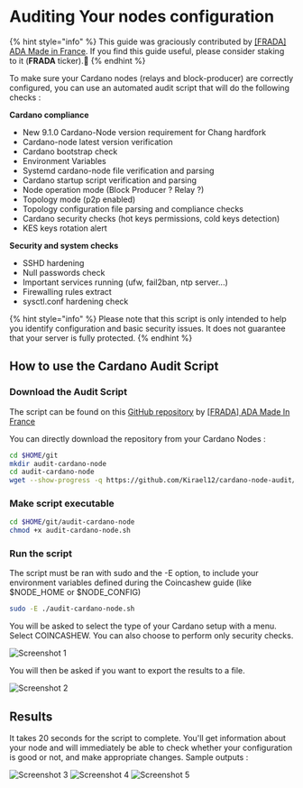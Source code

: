 # Auditing Your nodes configuration

{% hint style="info" %}
This guide was graciously contributed by [\[FRADA\] ADA Made in France](https://cardano-france-stakepool.org/). If you find this guide useful, please consider staking to it (**FRADA** ticker).🙏
{% endhint %}

To make sure your Cardano nodes (relays and block-producer) are correctly configured, you can use an automated audit script that will do the following checks :

**Cardano compliance**

* New 9.1.0 Cardano-Node version requirement for Chang hardfork
* Cardano-node latest version verification
* Cardano bootstrap check
* Environment Variables
* Systemd cardano-node file verification and parsing
* Cardano startup script verification and parsing
* Node operation mode (Block Producer ? Relay ?)
* Topology mode (p2p enabled)
* Topology configuration file parsing and compliance checks
* Cardano security checks (hot keys permissions, cold keys detection)
* KES keys rotation alert

**Security and system checks**

* SSHD hardening
* Null passwords check
* Important services running (ufw, fail2ban, ntp server...)
* Firewalling rules extract
* sysctl.conf hardening check

{% hint style="info" %}
Please note that this script is only intended to help you identify configuration and basic security issues. It does not guarantee that your server is fully protected.
{% endhint %}

## How to use the Cardano Audit Script

### Download the Audit Script

The script can be found on this [GitHub repository](https://github.com/Kirael12/cardano-node-audit) by [\[FRADA\] ADA Made In France](https://cardano-france-stakepool.org)

You can directly download the repository from your Cardano Nodes :

```bash
cd $HOME/git
mkdir audit-cardano-node
cd audit-cardano-node
wget --show-progress -q https://github.com/Kirael12/cardano-node-audit/releases/latest/download/audit-cardano-node.sh
```

### Make script executable

```bash
cd $HOME/git/audit-cardano-node
chmod +x audit-cardano-node.sh
```

### Run the script

The script must be ran with sudo and the -E option, to include your environment variables defined during the Coincashew guide (like $NODE\_HOME or $NODE\_CONFIG)

```bash
sudo -E ./audit-cardano-node.sh
```

You will be asked to select the type of your Cardano setup with a menu. Select COINCASHEW. You can also choose to perform only security checks.

![Screenshot 1](https://github.com/user-attachments/assets/88d6f008-264e-4d19-9736-cbe8588ef243)

You will then be asked if you want to export the results to a file.

![Screenshot 2](https://github.com/user-attachments/assets/1664112d-d627-4db9-bc4e-88d2d1533037)

## Results

It takes 20 seconds for the script to complete. You'll get information about your node and will immediately be able to check whether your configuration is good or not, and make appropriate changes. Sample outputs :

![Screenshot 3](https://github.com/user-attachments/assets/553a041d-d25d-4ca5-8ce4-86c39f4f183c) ![Screenshot 4](https://github.com/user-attachments/assets/ce31e683-70ed-4f1a-bd2f-b6a31e35186b) ![Screenshot 5](https://github.com/user-attachments/assets/5b8ef782-187a-4924-b589-8e9f9067c242)
